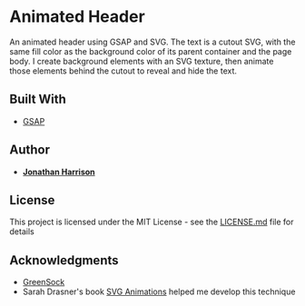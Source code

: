 # Animated Header

An animated header using GSAP and SVG. The text is a cutout SVG, with the same fill color as the background color of its parent container and the page body. I create background elements with an SVG texture, then animate those elements behind the cutout to reveal and hide the text.

## Built With

* [GSAP](https://greensock.com/gsap)
 

## Author

* **[Jonathan Harrison](http://jonathanharrison.us)**

## License

This project is licensed under the MIT License - see the [LICENSE.md](LICENSE.md) file for details

## Acknowledgments

* [GreenSock](https://greensock.com)
* Sarah Drasner's book [SVG Animations](http://shop.oreilly.com/product/0636920045335.do) helped me develop this technique
